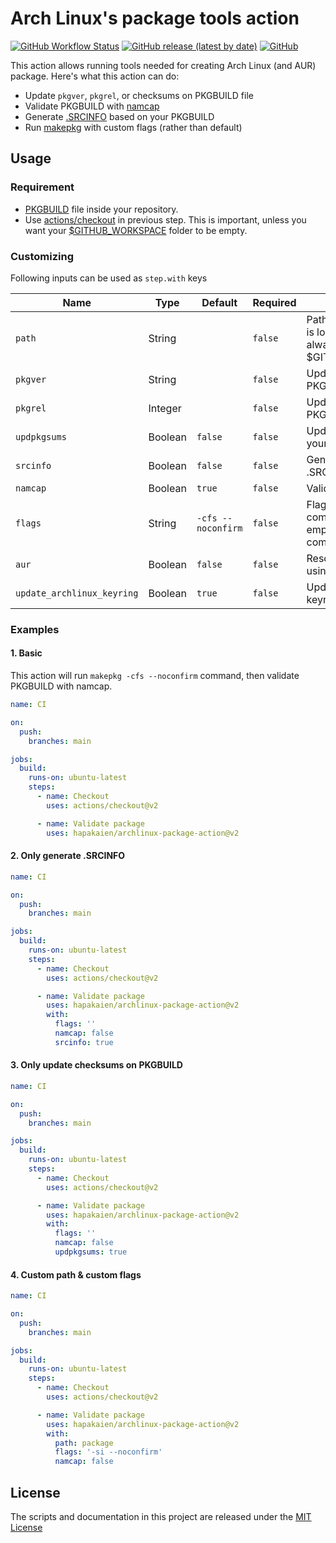 # Arch Linux's package tools action

[![GitHub Workflow Status](https://img.shields.io/github/workflow/status/hapakaien/archlinux-package-action/CI?label=CI&style=flat-square)](https://github.com/hapakaien/archlinux-package-action/actions) [![GitHub release (latest by date)](https://img.shields.io/github/v/release/hapakaien/archlinux-package-action?style=flat-square)](https://github.com/hapakaien/archlinux-package-action/releases) [![GitHub](https://img.shields.io/github/license/hapakaien/archlinux-package-action?style=flat-square)](./LICENSE)

This action allows running tools needed for creating Arch Linux (and AUR) package.
Here's what this action can do:

- Update `pkgver`, `pkgrel`, or checksums on PKGBUILD file
- Validate PKGBUILD with [namcap](https://wiki.archlinux.org/title/namcap)
- Generate [.SRCINFO](https://wiki.archlinux.org/title/.SRCINFO) based on your PKGBUILD
- Run [makepkg](https://wiki.archlinux.org/title/Makepkg) with custom flags (rather than default)

## Usage

### Requirement

- [PKGBUILD](https://wiki.archlinux.org/title/PKGBUILD) file inside your repository.
- Use [actions/checkout](https://github.com/actions/checkout) in previous step. This is important, unless you want your [$GITHUB_WORKSPACE](https://docs.github.com/en/actions/reference/environment-variables#default-environment-variables) folder to be empty.

### Customizing

Following inputs can be used as `step.with` keys

| Name                       | Type    | Default            | Required | Description                                                                      |
| -------------------------- | ------- | ------------------ | -------- | -------------------------------------------------------------------------------- |
| `path`                     | String  |                    | `false`  | Path where PKGBUILD is located. This path always located under $GITHUB_WORKSPACE |
| `pkgver`                   | String  |                    | `false`  | Update `pkgver` on your PKGBUILD                                                 |
| `pkgrel`                   | Integer |                    | `false`  | Update `pkgrel` on your PKGBUILD                                                 |
| `updpkgsums`               | Boolean | `false`            | `false`  | Update checksums on your PKGBUILD                                                |
| `srcinfo`                  | Boolean | `false`            | `false`  | Generate new .SRCINFO                                                            |
| `namcap`                   | Boolean | `true`             | `false`  | Validate PKGBUILD                                                                |
| `flags`                    | String  | `-cfs --noconfirm` | `false`  | Flags after `makepkg` command. Leave this empty will disable this command.       |
| `aur`                      | Boolean | `false`            | `false`  | Resolve dependencies using paru                                                  |
| `update_archlinux_keyring` | Boolean | `true`             | `false`  | Update the archlinux keyring                                                     |

### Examples

#### 1. Basic

This action will run `makepkg -cfs --noconfirm` command, then validate PKGBUILD with namcap.

```yaml
name: CI

on:
  push:
    branches: main

jobs:
  build:
    runs-on: ubuntu-latest
    steps:
      - name: Checkout
        uses: actions/checkout@v2

      - name: Validate package
        uses: hapakaien/archlinux-package-action@v2
```

#### 2. Only generate .SRCINFO

```yaml
name: CI

on:
  push:
    branches: main

jobs:
  build:
    runs-on: ubuntu-latest
    steps:
      - name: Checkout
        uses: actions/checkout@v2

      - name: Validate package
        uses: hapakaien/archlinux-package-action@v2
        with:
          flags: ''
          namcap: false
          srcinfo: true
```

#### 3. Only update checksums on PKGBUILD

```yaml
name: CI

on:
  push:
    branches: main

jobs:
  build:
    runs-on: ubuntu-latest
    steps:
      - name: Checkout
        uses: actions/checkout@v2

      - name: Validate package
        uses: hapakaien/archlinux-package-action@v2
        with:
          flags: ''
          namcap: false
          updpkgsums: true
```

#### 4. Custom path & custom flags

```yaml
name: CI

on:
  push:
    branches: main

jobs:
  build:
    runs-on: ubuntu-latest
    steps:
      - name: Checkout
        uses: actions/checkout@v2

      - name: Validate package
        uses: hapakaien/archlinux-package-action@v2
        with:
          path: package
          flags: '-si --noconfirm'
          namcap: false
```

## License

The scripts and documentation in this project are released under the [MIT License](LICENSE)
